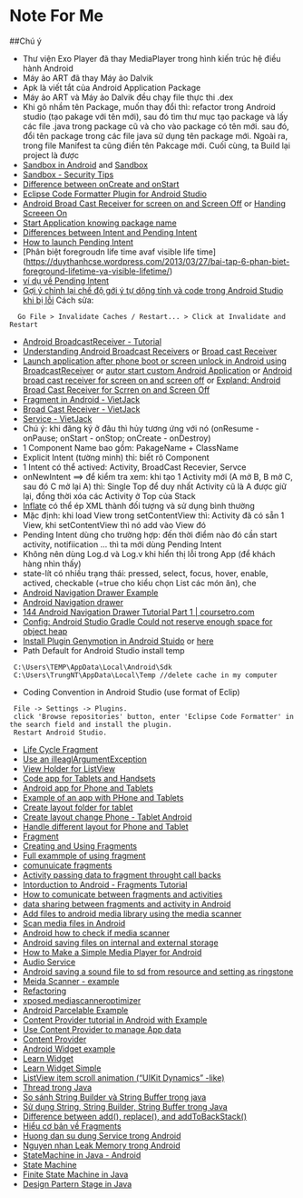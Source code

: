 # Note For Me
##Chú ý
+ Thư viện Exo Player đã thay MediaPlayer trong hình kiến trúc hệ điều hành Android
+ Máy ảo ART đã thay Máy ảo Dalvik
+ Apk là viết tắt của Android Application Package
+ Máy ảo ART và Máy ảo Dalvik đều chạy file thực thi .dex
+ Khi gõ nhầm tên Package, muốn thay đổi thì: refactor trong Android studio (tạo pakage với tên mới), sau đó tìm thư mục tạo package và lấy các file .java trong package cũ và cho vào package có tên mới. sau đó, đổi tên package trong các file java sử dụng tên package mới. Ngoài ra, trong file Manifest ta cũng điền tên Pakcage mới. Cuối cùng, ta Build lại project là được
+ [Sandbox in Android](http://www.androidauthority.com/secure-android-90523/) and [Sandbox](http://researchcenter.paloaltonetworks.com/2014/08/insecure-internal-storage-android/)
+ [Sandbox - Security Tips](https://developer.android.com/training/articles/security-tips.html)
+ [Difference between onCreate and onStart](http://stackoverflow.com/questions/6812003/difference-between-oncreate-and-onstart)
+ [Eclipse Code Formatter Plugin for Android Studio](http://stackoverflow.com/questions/16710367/android-code-style-in-intellij-idea-android-studio)
+ [Android Broad Cast Receiver for screen on and Screen Off](http://stackoverflow.com/questions/9477922/android-broadcast-receiver-for-screen-on-and-screen-off) or [Handing Screeen On](https://thinkandroid.wordpress.com/2010/01/24/handling-screen-off-and-screen-on-intents/)
+ [Start Application knowing package name](http://stackoverflow.com/questions/3422758/start-application-knowing-package-name)
+ [Differences between Intent and Pending Intent](http://stackoverflow.com/questions/24257247/differences-between-intent-and-pendingintent)
+ [How to launch Pending Intent](http://iserveandroid.blogspot.com/2011/03/how-to-launch-pending-intent.html)
+ [Phân biệt foregroudn life time avaf visible life time] (https://duythanhcse.wordpress.com/2013/03/27/bai-tap-6-phan-biet-foreground-lifetime-va-visible-lifetime/)
+ [ví dụ về Pending Intent](http://www.programcreek.com/java-api-examples/android.app.PendingIntent)
+ [Gợi ý chỉnh lại chế độ gới ý tự dộng  tính và code trong Android Studio khi bị lỗi](http://stackoverflow.com/questions/18370599/android-studio-auto-complete-and-other-features-not-working) 
Cách sửa:
```
  Go File > Invalidate Caches / Restart... > Click at Invalidate and Restart
```
+ [Android BroadcastReceiver - Tutorial](http://www.vogella.com/tutorials/AndroidBroadcastReceiver/article.html#pending-intent)
+ [Understanding Android Broadcast Receivers](http://codetheory.in/android-broadcast-receivers/) or [Broad cast Receiver](http://www.tutorialspoint.com/android/android_broadcast_receivers.htm)
+ [Launch application after phone boot or screen unlock in Android using BroadcastReceiver](http://findnerd.com/list/view/Launch-application-after-phone-boot-or-screen-unlock-in-Android-using-BroadcastReceiver/98/) or [autor start custom Android Application](http://www.digi.com/resources/documentation/digidocs/90001945-13/task/android/t_faq_autostart_custom_android_applications.htm) or [Android broad cast receiver for screen on and screen off](http://stackoverflow.com/questions/9477922/android-broadcast-receiver-for-screen-on-and-screen-off) or [Expland: Android Broad Cast Receiver for Scrren on and Screen Off](https://codedump.io/share/svQs8bwGaeGj/1/android-broadcast-receiver-for-screen-on-and-screen-off)
+ [Fragment in Android - VietJack](http://vietjack.com/android/fragment_trong_android.jsp)
+ [Broad Cast Receiver - VietJack](http://vietjack.com/android/broadcast_receiver_trong_android.jsp)
+ [Service - VietJack](http://vietjack.com/android/service_trong_android.jsp)
+ Chú ý: khi đăng ký ở đâu thì hủy tương ứng với nó
(onResume - onPause; onStart - onStop; onCreate - onDestroy)
+ 1 Component Name bao gồm: PakageName + ClassName
+ Explicit Intent (tường minh) thì: biết rõ Component
+ 1 Intent có thể actived: Activity, BroadCast Recevier, Servce
+ onNewIntent ==> để kiểm tra xem: khi tạo 1 Activity mới (A mở B, B mở C, sau đó C mở lại A) thì: Single Top để duy nhất Activity cũ là A được giữ lại, đồng thời xóa các Activity ở Top của Stack
+ [Inflate](http://stackoverflow.com/questions/4448779/how-to-inflate-xml-layout-file-correctly-inside-custom-viewgroup) có thể ép XML thành đối tượng và sử dụng bình thường
+ Mặc định: khi load View trong setContentView thì: Activity đã có sẵn 1 View, khi setContentView thì nó add vào View đó
+ Pending Intent dùng cho trường hợp: đến thời điểm nào đó cần start activity, notifiication ... thì ta mới dùng Pending Intent
+ Không nên dùng Log.d và Log.v khi hiển thị lỗi trong App (để khách hàng nhìn thấy)
+ state-lít có nhiều trạng thái: pressed, select, focus, hover, enable, actived, checkable (=true cho kiểu chọn List các món ăn), che
+ [Android Navigation Drawer Example](https://www.codeofaninja.com/2014/02/android-navigation-drawer-example.html)
+ [Android Navigation drawer ](http://www.journaldev.com/9958/android-navigation-drawer-example-tutorial)
+ [144 Android Navigation Drawer Tutorial Part 1 | coursetro.com](https://www.youtube.com/watch?v=K8hSIP2ha-g)
+ [Config: Android Studio Gradle Could not reserve enough space for object heap](http://stackoverflow.com/questions/30045417/android-studio-gradle-could-not-reserve-enough-space-for-object-heap)
+ [Install Plugin Genymotion in Android Stuido](http://stackoverflow.com/questions/36142055/genymotion-device-doesnt-appear-on-device-chooser-android-studio) or [here](http://stackoverflow.com/questions/27261474/android-studio-doesnt-see-genymotion)
+ Path Default for Android Studio install temp
```
 C:\Users\TEMP\AppData\Local\Android\Sdk
 C:\Users\TrungNT\AppData\Local\Temp //delete cache in my computer
```

+ Coding Convention in Android Studio (use format of Eclip)
```
 File -> Settings -> Plugins.
 click 'Browse repositories' button, enter 'Eclipse Code Formatter' in the search field and install the plugin.
 Restart Android Studio.
```
+ [Life Cycle Fragment](http://www.journaldev.com/9266/android-fragment-example-tutorial-lifecycle)
+ [Use an illeaglArgumentException](http://stackoverflow.com/questions/10344187/is-this-the-correct-way-to-use-an-illegalargumentexception)
+ [View Holder for ListView](https://www.codeofaninja.com/2013/09/android-viewholder-pattern-example.html)
+ [Code app for Tablets and Handsets](https://developer.android.com/guide/practices/tablets-and-handsets.html)
+ [Android app for Phone and Tablets](http://stackoverflow.com/questions/7468049/android-app-for-phone-and-tablet-1-or-2-apps)
+ [Example of an app with PHone and Tablets](https://www.b4x.com/android/forum/threads/example-of-an-app-with-a-phone-and-tablet-layouts.22999/)
+ [Create layout folder for tablet](http://android-er.blogspot.com/2013/04/create-layout-folder-for-tablet.html)
+ [Create layout change Phone - Tablet Android](http://www.coderzheaven.com/2013/02/17/create-layouts-change-phone-tablet-android-fragments/)
+ [Handle different layout for Phone and Tablet](http://android-er.blogspot.com/2013/04/handle-different-layout-for-phone-and.html)
+ [Fragment](https://developer.android.com/training/basics/fragments/index.html)
+ [Creating and Using Fragments](https://guides.codepath.com/android/Creating-and-Using-Fragments)
+ [Full exammple of using fragment](http://www.easyinfogeek.com/2013/07/full-example-of-using-fragment-in.html)
+ [comunuicate fragments](https://developer.android.com/training/basics/fragments/communicating.html)
+ [Activity passing data to fragment throught call backs](http://stackoverflow.com/questions/20040024/activity-passing-data-to-fragment-through-callbacks)
+ [Intorduction to Android - Fragments Tutorial](https://www.raywenderlich.com/117838/introduction-to-android-fragments-tutorial)
+ [How to comunicate between fragments and activities](http://simpledeveloper.com/how-to-communicate-between-fragments-and-activities/)
+ [data sharing between fragments and activity in Android](http://stackoverflow.com/questions/13445594/data-sharing-between-fragments-and-activity-in-android)
+ [Add files to android media library using the media scanner](http://www.grokkingandroid.com/adding-files-to-androids-media-library-using-the-mediascanner/)
+ [Scan media files in Android](http://droidyue.com/blog/2014/01/19/scan-media-files-in-android/)
+ [Android how to check if media scanner](http://sudarnimalan.blogspot.com/2012/05/android-how-to-check-if-media-scanner.html)
+ [Android saving files on internal and external storage](http://codetheory.in/android-saving-files-on-internal-and-external-storage/)
+ [How to Make a Simple Media Player for Android](http://hubpages.com/technology/How-to-Make-a-Simple-Media-Player-for-Android)
+ [Audio Service](https://gettysburg.wccnet.edu/aa/web/chasselb/cps251W12/Web/Contents/Class_Content/AudioService.htm)
+ [Android saving a sound file to sd from resource and setting as ringstone](http://www.stealthcopter.com/blog/2010/01/android-saving-a-sound-file-to-sd-from-resource-and-setting-as-ringtone/)
+ [Meida Scanner - example](http://alvinalexander.com/java/jwarehouse/android/media/java/android/media/MediaScanner.java.shtml)
+ [Refactoring](https://refactoring.guru/refactorings/refactorings)
+ [xposed.mediascanneroptimizer](http://repo.xposed.info/module/com.thomashofmann.xposed.mediascanneroptimizer)
+ [Android Parcelable Example](http://prasanta-paul.blogspot.com/2010/06/android-parcelable-example.html)
+ [Content Provider tutorial in Android with Example](http://www.compiletimeerror.com/2013/12/content-provider-in-android.html#.V7RSQJCg-Va)
+ [Use Content Provider to manage App data](https://www.sitepoint.com/using-androids-content-providers-manage-app-data/)
+ [Content Provider](http://www.compiletimeerror.com/2013/12/content-provider-in-android.html#.V7XFw5Cg-Va)
+ [Android Widget example](https://www.sitepoint.com/how-to-code-an-android-widget/)
+ [Learn Widget](https://developer.android.com/guide/topics/appwidgets/index.html)
+ [Learn Widget Simple](http://www.androidauthority.com/create-simple-android-widget-608975/)
+ [ListView item scroll animation (“UIKit Dynamics” -like)](http://stackoverflow.com/questions/21588188/listview-item-scroll-animation-uikit-dynamics-like)
+ [Thread trong Java](http://chuyengiait.com/threads/interview-java-cach-chuyen-phuong-thuc-thanh-thread-safe.24.html)
+ [So sánh String Builder và String Buffer trong java](http://vietjack.com/java/so_sanh_lop_stringbuffer_va_stringbuilder_trong_java.jsp)
+ [Sử dụng String, String Builder, String Buffer trong Java](http://o7planning.org/vi/10217/huong-dan-su-dung-java-string-stringbuffer-va-stringbuilder)
+ [Difference between add(), replace(), and addToBackStack()](http://stackoverflow.com/questions/18634207/difference-between-add-replace-and-addtobackstack)
+ [Hiểu cơ bản về Fragments](http://congdongjava.com/forum/threads/h%C6%B0%E1%BB%9Bng-d%E1%BA%ABn-fragment.18030/)
+ [Huong dan su dung Service trong Android](http://o7planning.org/vi/10421/huong-dan-su-dung-service-trong-android)
+ [Nguyen nhan Leak Memory trong Android](https://tamninja.wordpress.com/2015/08/19/memory-leaknguyen-nhan-gay-leak-trong-android-phan-i/)
+ [StateMachine in Java - Android](https://android.googlesource.com/platform/frameworks/base/+/095c58b73ac112cc7e00771430765434893d8bc5/core/java/com/android/internal/util/StateMachine.java)
+ [State Machine](http://stackoverflow.com/questions/25581176/java-enum-based-state-machine-fsm-passing-in-events)
+ [Finite State Machine in Java](http://dynamicfsm.blogspot.com/)
+ [Design Partern Stage in Java](https://dzone.com/articles/design-patterns-state)
